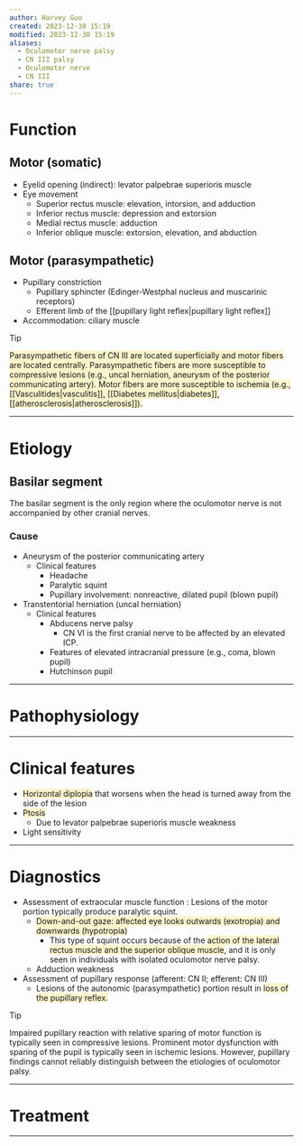 ```yaml
---
author: Harvey Guo
created: 2023-12-30 15:19
modified: 2023-12-30 15:19
aliases:
  - Oculomotor nerve palsy
  - CN III palsy
  - Oculomotor nerve
  - CN III
share: true
---
```

# Function
## Motor (somatic)
- Eyelid opening (indirect): levator palpebrae superioris muscle 
- Eye movement 
	- Superior rectus muscle: elevation, intorsion, and adduction
	- Inferior rectus muscle: depression and extorsion
	- Medial rectus muscle: adduction
	- Inferior oblique muscle: extorsion, elevation, and abduction
## Motor (parasympathetic)
- Pupillary constriction
	- Pupillary sphincter (Edinger-Westphal nucleus and muscarinic receptors)
	- Efferent limb of the [[pupillary light reflex|pupillary light reflex]]
- Accommodation: ciliary muscle
>[!tip] 
><span style="background:rgba(240, 200, 0, 0.2)">Parasympathetic fibers of CN III are located superficially and motor fibers are located centrally. Parasympathetic fibers are more susceptible to compressive lesions (e.g., uncal herniation, aneurysm of the posterior communicating artery). Motor fibers are more susceptible to ischemia (e.g., [[Vasculitides|vasculitis]], [[Diabetes mellitus|diabetes]], [[atherosclerosis|atherosclerosis]]).</span>

---
# Etiology
## Basilar segment
The basilar segment is the only region where the oculomotor nerve is not accompanied by other cranial nerves.
### Cause
- Aneurysm of the posterior communicating artery
	- Clinical features
		- Headache
		- Paralytic squint
		- Pupillary involvement: nonreactive, dilated pupil (blown pupil)
- Transtentorial herniation (uncal herniation)
	- Clinical features
		- Abducens nerve palsy 
			- CN VI is the first cranial nerve to be affected by an elevated ICP.
		- Features of elevated intracranial pressure (e.g., coma, blown pupil)
		- Hutchinson pupil 


---
# Pathophysiology


---
# Clinical features
- <span style="background:rgba(240, 200, 0, 0.2)">Horizontal diplopia</span> that worsens when the head is turned away from the side of the lesion 
- <span style="background:rgba(240, 200, 0, 0.2)">Ptosis </span>
	- Due to levator palpebrae superioris muscle weakness
- Light sensitivity

---
# Diagnostics
- Assessment of extraocular muscle function : Lesions of the motor portion typically produce paralytic squint. 
	- <span style="background:rgba(240, 200, 0, 0.2)">Down-and-out gaze: affected eye looks outwards (exotropia) and downwards (hypotropia) </span>
		- This type of squint occurs because of the <span style="background:rgba(240, 200, 0, 0.2)">action of the lateral rectus muscle and the superior oblique muscle</span>, and it is only seen in individuals with isolated oculomotor nerve palsy.
	- Adduction weakness
- Assessment of pupillary response (afferent: CN II; efferent: CN III) 
	- Lesions of the autonomic (parasympathetic) portion result in <span style="background:rgba(240, 200, 0, 0.2)">loss of the pupillary reflex.</span>

>[!tip] 
>Impaired pupillary reaction with relative sparing of motor function is typically seen in compressive lesions. Prominent motor dysfunction with sparing of the pupil is typically seen in ischemic lesions. However, pupillary findings cannot reliably distinguish between the etiologies of oculomotor palsy.

---
# Treatment


---
